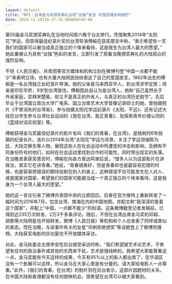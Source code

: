 ```yaml
---
layout: default
title: "RFI：台湾金马奖颁奖典礼出现“台独”发言 中国官媒反响强烈"
date: 2018-11-18T10:27:34.000000+00:00
---
```


第55届金马奖颁奖典礼在当地时间周六晚于台北举行。凭借聚焦2014年“太阳花”学运，而获得最佳纪录片奖的台湾导演傅榆在获奖感言中称，“表示希望有一天我们的国家可以被当成真正独立的个体来看待，这是我生为台湾人最大的愿望。” 她此番被认为具有“台独”色彩的发言，立即引发了观看当晚颁奖典礼的大陆观众的强烈反响。

不但《人民日报》、共青团等官方媒体和机构立刻在微博刊登“中国一点都不能少”来表明立场，也有大量大陆网民纷纷表达了自己的爱国宣言。1982年出生的傅榆是一名台湾独立女纪录片导演。她的父亲是马来西亚华人，到台湾求学定居；母亲是印尼华侨，9岁到台湾居住。傅榆因此自认为是台湾人，她称“自己虽然长于外省家庭，崇拜宋楚瑜，却又不是真正的外省人，与真正的台湾历史脱节”。先后毕业于台湾国立政治大学广电系、国立台南艺术大学音像记录硕士的她，曾拍摄短片《不曾消失的台湾省》、参与拍摄太阳花学运纪录片《太阳，不远》、还有记述大陆在台学生参与台湾社会运动的《我在台湾，我正青春》、及探索青年价值认同的《蓝绿对话实验室》等。

傅榆获得金马奖最佳纪录片的影片名叫《我们的青春，在台湾》，是她耗时6年拍摄的纪录长片。该片以2014年台湾“太阳花”学运为背景，关注了学运领袖陈为廷、大陆交换生等人物，展现这些人在社会运动中所遭受的冲击和影响，及拥有不同身份符号的他们，如何在社会运动里找到合作的可能性，同时带出现实的失落。在当晚发表获奖感言时，傅榆在向各方表达鸣谢后说，“很多人以为这部影片在讲政治，其实它在讲青春。”她说，“青春很美好，但是青春却也是最容易犯错的时候，也是容易把错误的期待投射在别人的身上，这种错误不仅可能发生在人对人、或是国家对国家，希望我们的国家可能被当成一个真正独立的个体来看待，这是我身为一个台湾人最大的愿望。”

她的这一言论引来了微博共青团中央的立即回应。后者在官方推特上重新转发了一幅时间为2016年7月，包含台湾、南海在内的中国地图，并配文称“我深深的爱着这个国家”，并配上“中国，一点都不能少”的标语。这条微博截至记者发稿前，已得到近235万次转发，2万3千多条评论。随后，不但在台湾出席金马奖的邓超、胡歌等大陆明星也开始转发，微博《人民日报》等机构和个人也发表了同样或类似的表态。而在当晚，与该事件有关的女星“巩俐拒绝颁奖”等话题登上了微博热搜榜。大陆获奖电影的庆功宴也不开放媒体采访。

对此，金马执委会主席李安在后台接受采访时称，“我们希望就艺术论艺术，不希望有任何的政治事件或其他的东西来干扰，艺术是很纯粹的。我希望大家能尊重这一点，金马奖能有今天这样的成果，今天有95%以上的影人都出席了，在华语区没有一个影展可以这样，所以金马在大家心里是有分量的。请大家给电影人一点尊重。”此外，《我们的青春，在台湾》的制片则在后台表示，这部片因题材的关系，在中国大陆和香港都没有任何放映机会，很希望在台湾可以被大家看到。

